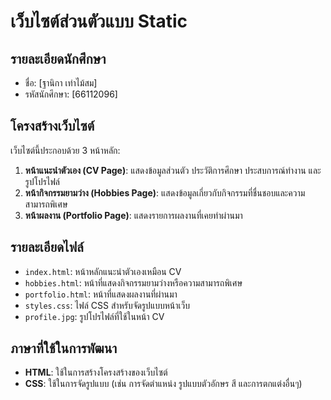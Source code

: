 # เว็บไซต์ส่วนตัวแบบ Static

## รายละเอียดนักศึกษา
- ชื่อ: [ฐานิกา เท่าไม้สม]
- รหัสนักศึกษา: [66112096]

## โครงสร้างเว็บไซต์

เว็บไซต์นี้ประกอบด้วย 3 หน้าหลัก:
1. **หน้าแนะนำตัวเอง (CV Page)**: แสดงข้อมูลส่วนตัว ประวัติการศึกษา ประสบการณ์ทำงาน และรูปโปรไฟล์
2. **หน้ากิจกรรมยามว่าง (Hobbies Page)**: แสดงข้อมูลเกี่ยวกับกิจกรรมที่ชื่นชอบและความสามารถพิเศษ
3. **หน้าผลงาน (Portfolio Page)**: แสดงรายการผลงานที่เคยทำผ่านมา

## รายละเอียดไฟล์
- `index.html`: หน้าหลักแนะนำตัวเองเหมือน CV
- `hobbies.html`: หน้าที่แสดงกิจกรรมยามว่างหรือความสามารถพิเศษ
- `portfolio.html`: หน้าที่แสดงผลงานที่ผ่านมา
- `styles.css`: ไฟล์ CSS สำหรับจัดรูปแบบหน้าเว็บ
- `profile.jpg`: รูปโปรไฟล์ที่ใช้ในหน้า CV

## ภาษาที่ใช้ในการพัฒนา
- **HTML**: ใช้ในการสร้างโครงสร้างของเว็บไซต์
- **CSS**: ใช้ในการจัดรูปแบบ (เช่น การจัดตำแหน่ง รูปแบบตัวอักษร สี และการตกแต่งอื่นๆ)


